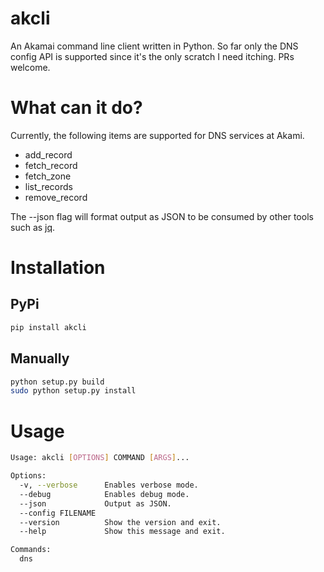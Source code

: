 # akcli
An Akamai command line client written in Python. So far only the DNS config API is supported since it's the only scratch I need itching. PRs welcome.

# What can it do?

Currently, the following items are supported for DNS services at Akami.
  - add_record
  - fetch_record
  - fetch_zone
  - list_records
  - remove_record

The --json flag will format output as JSON to be consumed by other tools such as [jq](https://stedolan.github.io/jq/).

# Installation

## PyPi
```bash
pip install akcli
```

## Manually

```bash
python setup.py build
sudo python setup.py install
```

# Usage
```bash
Usage: akcli [OPTIONS] COMMAND [ARGS]...

Options:
  -v, --verbose      Enables verbose mode.
  --debug            Enables debug mode.
  --json             Output as JSON.
  --config FILENAME
  --version          Show the version and exit.
  --help             Show this message and exit.

Commands:
  dns
```
